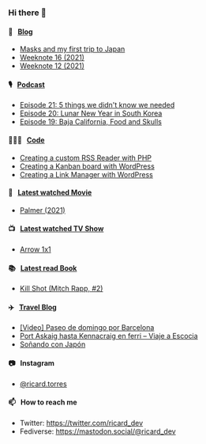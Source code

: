 ### Hi there 👋

#### 📝 &nbsp;&nbsp;[Blog](https://ricard.blog)

- [Masks and my first trip to Japan](https://ricard.blog/story/masks-and-my-first-trip-to-japan/)
- [Weeknote 16 (2021)](https://ricard.blog/weeknote/week-16-2021/)
- [Weeknote 12 (2021)](https://ricard.blog/weeknote/week-12-2021/)

#### 🎙 &nbsp;&nbsp;[Podcast](https://ricard.blog/podcast)

- [Episode 21: 5 things we didn&#39;t know we needed](https://anchor.fm/quicoto/episodes/Episode-21-5-things-we-didnt-know-we-needed-e1104tq)
- [Episode 20: Lunar New Year in South Korea](https://anchor.fm/quicoto/episodes/Episode-20-Lunar-New-Year-in-South-Korea-ert212)
- [Episode 19: Baja California, Food and Skulls](https://anchor.fm/quicoto/episodes/Episode-19-Baja-California--Food-and-Skulls-epmne0)

#### 👨🏻‍💻 &nbsp;&nbsp;[Code](https://ricard.dev)

- [Creating a custom RSS Reader with PHP](https://ricard.dev/creating-custom-rss-reader/)
- [Creating a Kanban board with WordPress](https://ricard.dev/creating-kanban-board-wordpress/)
- [Creating a Link Manager with WordPress](https://ricard.dev/creating-a-link-manager-with-wordpress/)

#### 🍿 &nbsp;&nbsp;[Latest watched Movie](https://quicoto.github.io/reviews/movies/)

- [Palmer (2021)](https://quicoto.github.io/reviews/movies/palmer-2021/)

#### 📺 &nbsp;&nbsp;[Latest watched TV Show](https://quicoto.github.io/reviews/tv-shows)

- [Arrow 1x1](https://quicoto.github.io/reviews/tv-shows/arrow/1x1/)

#### 📚 &nbsp;&nbsp;[Latest read Book](https://ricard.blog/books/)

- [Kill Shot (Mitch Rapp, #2)](https://www.goodreads.com/review/show/3605037732?utm_medium=api&amp;utm_source=rss)

#### ✈️ &nbsp;&nbsp;[Travel Blog](https://www.quicoto.com/)

- [[Video] Paseo de domingo por Barcelona](https://www.quicoto.com/video-paseo-de-domingo-por-barcelona/)
- [Port Askaig hasta Kennacraig en ferri – Viaje a Escocia](https://www.quicoto.com/port-askaig-hasta-kennacraig-en-ferri/)
- [Soñando con Japón](https://www.quicoto.com/sonando-con-japon/)

#### 📷 &nbsp;&nbsp;Instagram
- [@ricard.torres](https://www.instagram.com/ricard.torres/)

#### 📫 &nbsp;&nbsp;How to reach me

- Twitter: https://twitter.com/ricard_dev
- Fediverse: https://mastodon.social/@ricard_dev
